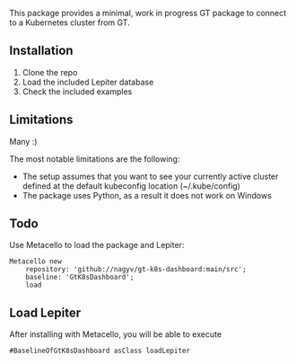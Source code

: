 This package provides a minimal, work in progress GT package to connect to a Kubernetes cluster from GT.
## Installation

1. Clone the repo
1. Load the included Lepiter database
1. Check the included examples
## Limitations

Many :)

The most notable limitations are the following:

- The setup assumes that you want to see your currently active cluster defined at the default kubeconfig location (~/.kube/config)
- The package uses Python, as a result it does not work on Windows
## Todo

Use Metacello to load the package and Lepiter:


```st
Metacello new
	repository: 'github://nagyv/gt-k8s-dashboard:main/src';
	baseline: 'GtK8sDashboard';
	load
```

## Load Lepiter

After installing with Metacello, you will be able to execute

```
#BaselineOfGtK8sDashboard asClass loadLepiter
```

